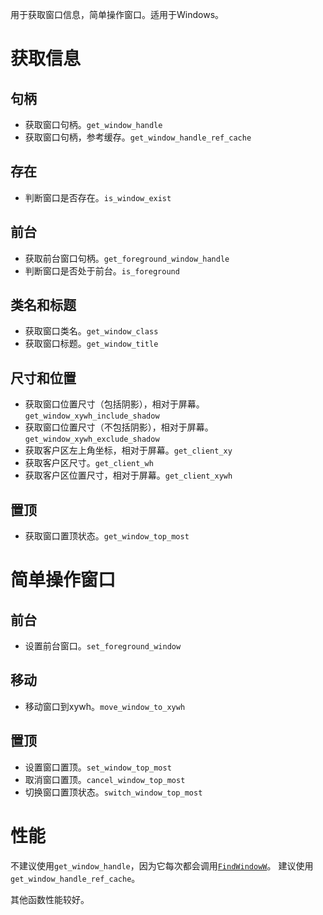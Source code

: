 用于获取窗口信息，简单操作窗口。适用于Windows。

# 获取信息

## 句柄

- 获取窗口句柄。`get_window_handle`
- 获取窗口句柄，参考缓存。`get_window_handle_ref_cache`

## 存在

- 判断窗口是否存在。`is_window_exist`

## 前台

- 获取前台窗口句柄。`get_foreground_window_handle`
- 判断窗口是否处于前台。`is_foreground`

## 类名和标题

- 获取窗口类名。`get_window_class`
- 获取窗口标题。`get_window_title`

## 尺寸和位置

- 获取窗口位置尺寸（包括阴影），相对于屏幕。`get_window_xywh_include_shadow`
- 获取窗口位置尺寸（不包括阴影），相对于屏幕。`get_window_xywh_exclude_shadow`
- 获取客户区左上角坐标，相对于屏幕。`get_client_xy`
- 获取客户区尺寸。`get_client_wh`
- 获取客户区位置尺寸，相对于屏幕。`get_client_xywh`

## 置顶

- 获取窗口置顶状态。`get_window_top_most`

# 简单操作窗口

## 前台

- 设置前台窗口。`set_foreground_window`

## 移动

- 移动窗口到xywh。`move_window_to_xywh`

## 置顶

- 设置窗口置顶。`set_window_top_most`
- 取消窗口置顶。`cancel_window_top_most`
- 切换窗口置顶状态。`switch_window_top_most`

# 性能

不建议使用`get_window_handle`，因为它每次都会调用[`FindWindowW`]。
建议使用`get_window_handle_ref_cache`。

其他函数性能较好。

[`FindWindowW`]: https://microsoft.github.io/windows-docs-rs/doc/windows/Win32/UI/WindowsAndMessaging/fn.FindWindowW.html